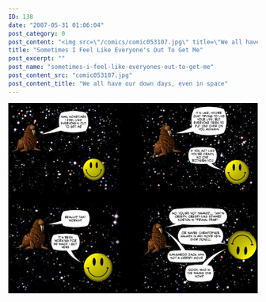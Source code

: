 ```yaml
---
ID: 138
date: "2007-05-31 01:06:04"
post_category: 0
post_content: "<img src=\"/comics/comic053107.jpg\" title=\"We all have our down days, even in space\" />"
title: "Sometimes I Feel Like Everyone's Out To Get Me"
post_excerpt: ""
post_name: "sometimes-i-feel-like-everyones-out-to-get-me"
post_content_src: "comic053107.jpg"
post_content_title: "We all have our down days, even in space"
---
```



[![We all have our down days, even in space](/comics-hi-res/comic053107.jpg)](/comics-hi-res/comic053107.jpg)
